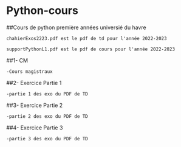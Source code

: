 # Python-cours

##Cours de python première années universié du havre

    chahierExos2223.pdf est le pdf de td pour l'année 2022-2023

    supportPythonL1.pdf est le pdf de cours pour l'année 2022-2023

##1- CM 

    -Cours magistraux

##2- Exercice Partie 1

    -partie 1 des exo du PDF de TD

##3- Exercice Partie 2

    -partie 2 des exo du PDF de TD

##4- Exercice Partie 3

    -partie 3 des exo du PDF de TD

